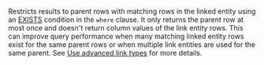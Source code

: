 Restricts results to parent rows with matching rows in the linked entity using an [EXISTS](/sql/t-sql/language-elements/exists-transact-sql) condition in the `where` clause. It only returns the parent row at most once and doesn't return column values of the link entity rows. This can improve query performance when many matching linked entity rows exist for the same parent rows or when multiple link entities are used for the same parent.
See [Use advanced link types](../,,/join-tables.md#use-advanced-link-types) for more details.
